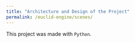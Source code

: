```yaml
---
title: "Architecture and Design of the Project"
permalink: /euclid-engine/scenes/
---
```


This project was made with ```Python```.